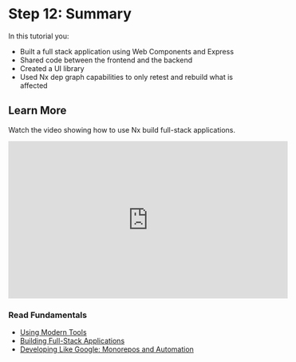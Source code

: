 # Step 12: Summary

In this tutorial you:

- Built a full stack application using Web Components and Express
- Shared code between the frontend and the backend
- Created a UI library
- Used Nx dep graph capabilities to only retest and rebuild what is affected

## Learn More

Watch the video showing how to use Nx build full-stack applications.

<iframe width="560" height="315" src="https://www.youtube.com/embed/mVKMse-gFBI" frameborder="0" allow="accelerometer; autoplay; encrypted-media; gyroscope; picture-in-picture" allowfullscreen></iframe>

### Read Fundamentals

- [Using Modern Tools](/web/fundamentals/use-modern-tools)
- [Building Full-Stack Applications](/web/fundamentals/build-full-stack-applications)
- [Developing Like Google: Monorepos and Automation](/web/fundamentals/monorepos-automation)
